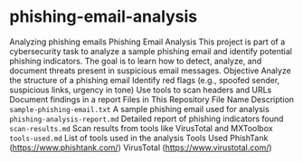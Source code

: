 # phishing-email-analysis
Analyzing phishing emails
Phishing Email Analysis
This project is part of a cybersecurity task to analyze a sample phishing email and identify potential phishing indicators. The goal is to learn how to detect, analyze, and document threats present in suspicious email messages.
 Objective
 Analyze the structure of a phishing email
Identify red flags (e.g., spoofed sender, suspicious links, urgency in tone)
 Use tools to scan headers and URLs
 Document findings in a report
 Files in This Repository
 File Name                           Description
`sample-phishing-email.txt`         A sample phishing email used for analysis 
`phishing-analysis-report.md`       Detailed report of phishing indicators found 
`scan-results.md`                   Scan results from tools like VirusTotal and MXToolbox 
`tools-used.md`                     List of tools used in the analysis
 Tools Used
 PhishTank (https://www.phishtank.com/)
 VirusTotal (https://www.virustotal.com/)
